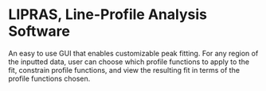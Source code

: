 # LIPRAS, Line-Profile Analysis Software
An easy to use GUI that enables customizable peak fitting. For any region of the inputted data, user can choose which profile functions to apply to the fit, constrain profile functions, and view the resulting fit in terms of the profile functions chosen.

